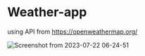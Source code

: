 # Weather-app
using API from https://openweathermap.org/

![Screenshot from 2023-07-22 06-24-51](https://github.com/elahe919/Weather-app/assets/58299567/23173a4b-303a-4089-a219-f280595001d6)
